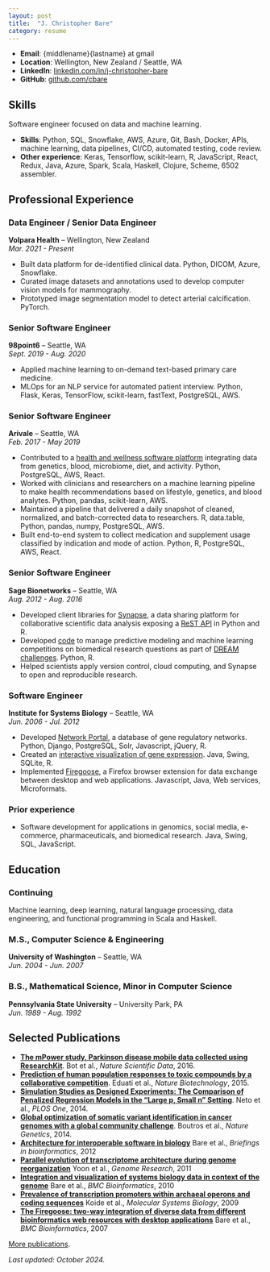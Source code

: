 ```yaml
---
layout: post
title:  "J. Christopher Bare"
category: resume
---
```


- **Email**: {middlename}{lastname} at gmail
- **Location**: Wellington, New Zealand / Seattle, WA
- **LinkedIn**: [linkedin.com/in/j-christopher-bare](https://linkedin.com/in/j-christopher-bare)  
- **GitHub**: [github.com/cbare](https://github.com/cbare)


## Skills

Software engineer focused on data and machine learning.

- **Skills**: Python, SQL, Snowflake, AWS, Azure, Git, Bash, Docker, APIs, machine learning, data pipelines, CI/CD, automated testing, code review.
- **Other experience**: Keras, Tensorflow, scikit-learn, R, JavaScript, React, Redux, Java, Azure, Spark, Scala, Haskell, Clojure, Scheme, 6502 assembler.


## Professional Experience

### Data Engineer / Senior Data Engineer  
**Volpara Health** – Wellington, New Zealand  
*Mar. 2021 - Present*

- Built data platform for de-identified clinical data. Python, DICOM, Azure, Snowflake.
- Curated image datasets and annotations used to develop computer vision models for mammography.
- Prototyped image segmentation model to detect arterial calcification. PyTorch.

### Senior Software Engineer  
**98point6** – Seattle, WA  
*Sept. 2019 - Aug. 2020*

- Applied machine learning to on-demand text-based primary care medicine.
- MLOps for an NLP service for automated patient interview. Python, Flask, Keras, TensorFlow, scikit-learn, fastText, PostgreSQL, AWS.

### Senior Software Engineer  
**Arivale** – Seattle, WA  
*Feb. 2017 - May 2019*

- Contributed to a [health and wellness software platform](https://www.ncbi.nlm.nih.gov/pmc/articles/PMC5568837/) integrating data from genetics, blood, microbiome, diet, and activity. Python, PostgreSQL, AWS, React.
- Worked with clinicians and researchers on a machine learning pipeline to make health recommendations based on lifestyle, genetics, and blood analytes. Python, pandas, scikit-learn, AWS.
- Maintained a pipeline that delivered a daily snapshot of cleaned, normalized, and batch-corrected data to researchers. R, data.table, Python, pandas, numpy, PostgreSQL, AWS.
- Built end-to-end system to collect medication and supplement usage classified by indication and mode of action. Python, R, PostgreSQL, AWS, React.

### Senior Software Engineer  
**Sage Bionetworks** – Seattle, WA  
*Aug. 2012 - Aug. 2016*

- Developed client libraries for [Synapse](https://www.synapse.org/), a data sharing platform for collaborative scientific data analysis exposing a [ReST API](http://python-docs.synapse.org/) in Python and R.
- Developed [code](https://github.com/cbare/SynapseChallengeTemplates) to manage predictive modeling and machine learning competitions on biomedical research questions as part of [DREAM challenges](http://dreamchallenges.org/). Python, R.
- Helped scientists apply version control, cloud computing, and Synapse to open and reproducible research.

### Software Engineer  
**Institute for Systems Biology** – Seattle, WA  
*Jun. 2006 - Jul. 2012*

- Developed [Network Portal](http://networks.systemsbiology.net/), a database of gene regulatory networks. Python, Django, PostgreSQL, Solr, Javascript, jQuery, R.
- Created an [interactive visualization of gene expression](https://bmcbioinformatics.biomedcentral.com/articles/10.1186/1471-2105-11-382). Java, Swing, SQLite, R.
- Implemented [Firegoose](https://bmcbioinformatics.biomedcentral.com/articles/10.1186/1471-2105-8-456), a Firefox browser extension for data exchange between desktop and web applications. Javascript, Java, Web services, Microformats.

### Prior experience

- Software development for applications in genomics, social media, e-commerce, pharmaceuticals, and biomedical research.</a> Java, Swing, SQL, JavaScript.

## Education

### Continuing  
Machine learning, deep learning, natural language processing, data engineering, and functional programming in Scala and Haskell.

### M.S., Computer Science & Engineering  
**University of Washington** – Seattle, WA  
*Jun. 2004 - Jun. 2007*

### B.S., Mathematical Science, Minor in Computer Science  
**Pennsylvania State University** – University Park, PA  
*Jun. 1989 - Aug. 1992*


## Selected Publications

- [**The mPower study, Parkinson disease mobile data collected using ResearchKit**](http://www.nature.com/articles/sdata201611). Bot et al., *Nature Scientific Data*, 2016.
- [**Prediction of human population responses to toxic compounds by a collaborative competition**](https://www.nature.com/articles/nbt.3299). Eduati et al., *Nature Biotechnology*, 2015.
- [**Simulation Studies as Designed Experiments: The Comparison of Penalized Regression Models in the “Large p, Small n” Setting**](http://journals.plos.org/plosone/article?id=10.1371/journal.pone.0107957). Neto et al., *PLOS One*, 2014.
- [**Global optimization of somatic variant identification in cancer genomes with a global community challenge**](http://www.nature.com/ng/journal/v46/n4/full/ng.2932.html). Boutros et al., *Nature Genetics*, 2014.
- [**Architecture for interoperable software in biology**](http://bib.oxfordjournals.org/content/15/4/626)
  Bare et al., *Briefings in bioinformatics*, 2012
- [**Parallel evolution of transcriptome architecture during genome reorganization**](https://genome.cshlp.org/content/21/11/1892)
  Yoon et al., *Genome Research*, 2011
- [**Integration and visualization of systems biology data in context of the genome**](http://www.biomedcentral.com/1471-2105/11/382/) Bare et al., *BMC Bioinformatics*, 2010
- [**Prevalence of transcription promoters within archaeal operons and coding sequences**](http://www.nature.com/msb/journal/v5/n1/synopsis/msb200942.html) Koide et al., *Molecular Systems Biology*, 2009
- [**The Firegoose: two-way integration of diverse data from different bioinformatics web resources with desktop applications**](http://www.biomedcentral.com/1471-2105/8/456) Bare et al., *BMC Bioinformatics*, 2007


[More publications](https://scholar.google.com/citations?user=EEZ5DLgAAAAJ&hl=en).


*Last updated: October 2024.*

